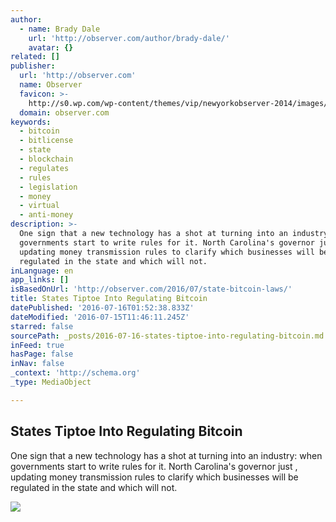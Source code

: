 ```yaml
---
author:
  - name: Brady Dale
    url: 'http://observer.com/author/brady-dale/'
    avatar: {}
related: []
publisher:
  url: 'http://observer.com'
  name: Observer
  favicon: >-
    http://s0.wp.com/wp-content/themes/vip/newyorkobserver-2014/images/favicons/favicon-16x16.png
  domain: observer.com
keywords:
  - bitcoin
  - bitlicense
  - state
  - blockchain
  - regulates
  - rules
  - legislation
  - money
  - virtual
  - anti-money
description: >-
  One sign that a new technology has a shot at turning into an industry: when
  governments start to write rules for it. North Carolina's governor just ,
  updating money transmission rules to clarify which businesses will be
  regulated in the state and which will not.
inLanguage: en
app_links: []
isBasedOnUrl: 'http://observer.com/2016/07/state-bitcoin-laws/'
title: States Tiptoe Into Regulating Bitcoin
datePublished: '2016-07-16T01:52:38.833Z'
dateModified: '2016-07-15T11:46:11.245Z'
starred: false
sourcePath: _posts/2016-07-16-states-tiptoe-into-regulating-bitcoin.md
inFeed: true
hasPage: false
inNav: false
_context: 'http://schema.org'
_type: MediaObject

---
```

<article style=""><h1>States Tiptoe Into Regulating Bitcoin</h1><p>One sign that a new technology has a shot at turning into an industry: when governments start to write rules for it. North Carolina's governor just , updating money transmission rules to clarify which businesses will be regulated in the state and which will not.</p><img src="https://i1.wp.com/nyoobserver.files.wordpress.com/2016/07/gettyimages-3064318.jpg?quality=80&amp;strip&amp;ssl=1&amp;fit=440%2C330" /></article>